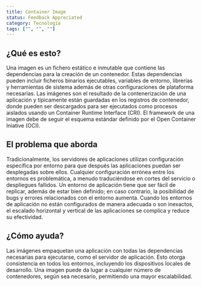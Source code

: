```yaml
---
title: Container Image
status: Feedback Appreciated
category: Tecnología
tags: ["", "", ""]
---
```


## ¿Qué es esto?

Una imagen es un fichero estático e inmutable que contiene las dependencias para la creación de un contenedor.
Estas dependencias pueden incluir ficheros binarios ejecutables, variables de entorno, librerías y herramientas de sistema además de otras configuraciones de plataforma necesarias.
Las imágenes son el resultado de la contenerización de una aplicación y típicamente están guardadas en los registros de contenedor, donde pueden ser descargados para ser ejecutados como procesos aislados usando un Container Runtime Interface (CRI).
El framework de una imagen debe de seguir el esquema estándar definido por el Open Container Iniative (OCI).

## El problema que aborda

Tradicionalmente, los servidores de aplicaciones utilizan configuración específica por entorno para que después las aplicaciones puedan ser desplegadas sobre ellos.
Cualquier configuración errónea entre los entornos es problemática, a menudo traduciéndose en cortes del servicio o despliegues fallidos.
Un entorno de aplicación tiene que ser fácil de replicar, además de estar bien definido;
en caso contrario, la posibilidad de bugs y errores relacionados con el entorno aumenta.
Cuando los entornos de aplicación no están configurados de manera adecuada o son inexactos,
el escalado horizontal y vertical de las aplicaciones se complica y reduce su efectividad.

## ¿Cómo ayuda?

Las imágenes empaquetan una aplicación con todas las dependencias necesarias para ejecutarse, como el servidor de aplicación.
Esto otorga consistencia en todos los entornos, incluyendo los dispositivos locales de desarrollo.
Una imagen puede da lugar a cualquier número de contenedores, según sea necesario, permitiendo una mayor escalabilidad.
